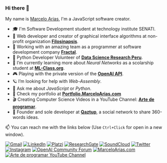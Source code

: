 ### Hi there 👋

My name is [Marcelo Arias](https://marceloarias.com), I'm a JavaScript software creator.

- 🎓 I'm Software Development student at technology institute SENATI.
- 🔬 Web developer and creator of graphical interface algorithms at non-profit organization **[Filosinapsis](https://github.com/Filosinapsis/)**.
- 🤖 Working with an amazing team as a programmer at software development company **[Fractal](https://www.linkedin.com/in/celer-s-a-c-98b270a9/)**.
- 🧠 Python Developer Volunteer of **[Data Science Research Peru](https://www.datascience.pe/)**.
- 🔭 I’m currently learning more about *Neural Networks* as a scolarship student at **[ML-Class.org](http://ml-class.org/)**.
- 🎮 Playing with the private version of the **[OpenAI API](https://beta.openai.com/)**.
- 🪐 I’m looking for help with *Web-Assembly*.
- 💬 Ask me about *JavaScript* or *Python*.
- 📡 Check my portfolio at **[Portfolio.MarceloArias.com](https://portfolio.marceloarias.com/)**
- 🎬 Creating Computer Science Videos in a YouTube Channel: **[Arte de programar](https://www.youtube.com/ArteDeProgramar)**.
- 🚀 Founder and sole developer at **[Qaztup](https://qaztup.me/)**, a social network to share 360-words ideas.

📫 You can reach me with the links below (Use `Ctrl+Click` for open in a new window).

[![Gmail](https://img.shields.io/badge/-Gmail-D14836?style=for-the-badge&logo=gmail&logoColor=white)](mailto:mail.marcelo.as@gmail.com)
[![LinkedIn](https://img.shields.io/badge/-LinkedIn-0077B5?style=for-the-badge&logo=linkedin&logoColor=white)](https://www.linkedin.com/in/marcelo-arias/)
[![Platzi](https://img.shields.io/badge/-Platzi-98CA3F?style=for-the-badge&logo=platzi&logoColor=white)](https://platzi.com/p/360macky/)
[![ResearchGate](https://img.shields.io/badge/-ResearchGate-00CCBB?style=for-the-badge&logo=researchgate&logoColor=white)](https://www.researchgate.net/profile/Marcelo_Arias6)
[![SoundCloud](https://img.shields.io/badge/-SoundCloud-FF3300?style=for-the-badge&logo=soundcloud&logoColor=white)](https://soundcloud.com/360macky)
[![Twitter](https://img.shields.io/badge/-Twitter-1DA1F2?style=for-the-badge&logo=twitter&logoColor=white)](https://twitter.com/360macky)
[![Instagram](https://img.shields.io/badge/-Instagram-c13584?style=for-the-badge&logo=instagram&logoColor=white)](https://www.instagram.com/360macky/)
[![OpenAI Community Forum](https://img.shields.io/badge/-OpenAI%20Community-412991?style=for-the-badge&logo=openai&logoColor=white)](https://community.openai.com/u/360macky)
[![MarceloArias.com](https://img.shields.io/badge/-MarceloArias.com-425FC7?style=for-the-badge&logo=atom&logoColor=white)](https://www.marceloarias.com/)
[![Arte de programar YouTube Channel](https://img.shields.io/badge/-Arte%20de%20programar-e4002b?style=for-the-badge&logo=youtube&logoColor=white)](https://www.youtube.com/ArteDeProgramar)
